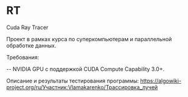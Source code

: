# RT

Cuda Ray Tracer

Проект в рамках курса по суперкомпьютерам и параллельной обработке данных.

Требования:

-- NVIDIA GPU с поддержкой CUDA Compute Capability 3.0+.

Описание и результаты тестирования программы:
https://algowiki-project.org/ru/Участник:Vlamakarenko/Трассировка_лучей
